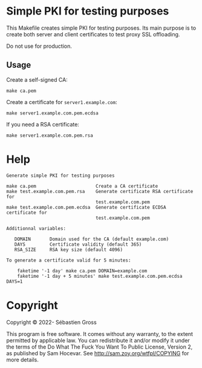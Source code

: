 # Simple PKI for testing purposes

This Makefile creates simple PKI for testing purposes. Its main
purpose is to create both server and client certificates to test proxy
SSL offloading.

Do not use for production.


## Usage

Create a self-signed CA:

```
make ca.pem
```

Create a certificate for `server1.example.com`:

```
make server1.example.com.pem.ecdsa
```

If you need a RSA certificate:

```
make server1.example.com.pem.rsa
```

# Help

```
Generate simple PKI for testing purposes

make ca.pem                      Create a CA certificate
make test.example.com.pem.rsa    Generate certificate RSA certificate for
                                 test.example.com.pem
make test.example.com.pem.ecdsa  Generate certificate ECDSA certificate for
                                 test.example.com.pem

Additionnal variables:

   DOMAIN       Domain used for the CA (default example.com)
   DAYS         Certificate validity (default 365)
   RSA_SIZE     RSA key size (default 4096)

To generate a certificate valid for 5 minutes:

    faketime '-1 day' make ca.pem DOMAIN=example.com
    faketime '-1 day + 5 minutes' make test.example.com.pem.ecdsa DAYS=1
```


# Copyright

Copyright © 2022- Sébastien Gross

This program is free software. It comes without any warranty, to the
extent permitted by applicable law. You can redistribute it and/or
modify it under the terms of the Do What The Fuck You Want To Public
License, Version 2, as published by Sam Hocevar. See
http://sam.zoy.org/wtfpl/COPYING for more details.
